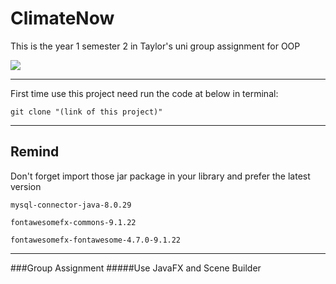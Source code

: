 # ClimateNow   

This is the year 1 semester 2 in Taylor's uni group assignment for OOP

![](https://s3.bmp.ovh/imgs/2022/05/21/745f1f16a199bca8.png)

----
First time use this project need run the code at below in terminal:

```
git clone "(link of this project)"
```
---

## Remind
Don't forget import those jar package in your library and prefer the latest version
```
mysql-connector-java-8.0.29

fontawesomefx-commons-9.1.22

fontawesomefx-fontawesome-4.7.0-9.1.22
```



----
###Group Assignment
#####Use JavaFX and Scene Builder 
